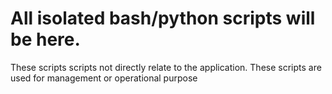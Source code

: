
# All isolated bash/python scripts will be here.
These scripts scripts not directly relate to the application.
These scripts are used for management or operational purpose